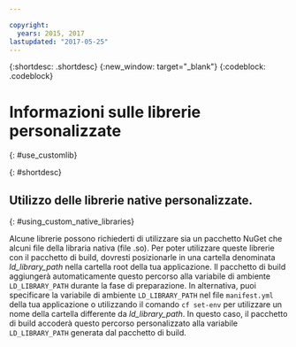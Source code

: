 ```yaml
---

copyright:
  years: 2015, 2017
lastupdated: "2017-05-25"
---
```


{:shortdesc: .shortdesc}
{:new_window: target="_blank"}
{:codeblock: .codeblock}


# Informazioni sulle librerie personalizzate
{: #use_customlib}

{: #shortdesc}

## Utilizzo delle librerie native personalizzate.
{: #using_custom_native_libraries}

Alcune librerie possono richiederti di utilizzare sia un pacchetto NuGet che alcuni file della libraria nativa (file .so).  Per poter utilizzare queste librerie con il pacchetto di build, dovresti posizionarle in una cartella denominata *ld_library_path* nella cartella root della tua applicazione.
Il pacchetto di build aggiungerà automaticamente questo percorso alla variabile di ambiente `LD_LIBRARY_PATH` durante la fase di preparazione.  In alternativa, puoi specificare la variabile di ambiente `LD_LIBRARY_PATH` nel file `manifest.yml` della tua applicazione o utilizzando il comando `cf set-env` per utilizzare un nome della cartella differente da *ld_library_path*.  In questo caso, il pacchetto di build accoderà questo percorso personalizzato alla variabile `LD_LIBRARY_PATH` generata dal pacchetto di build.

